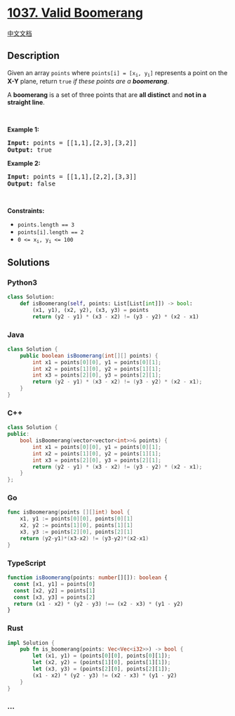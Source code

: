 # [1037. Valid Boomerang](https://leetcode.com/problems/valid-boomerang)

[中文文档](/solution/1000-1099/1037.Valid%20Boomerang/README.md)

## Description

<p>Given an array <code>points</code> where <code>points[i] = [x<sub>i</sub>, y<sub>i</sub>]</code> represents a point on the <strong>X-Y</strong> plane, return <code>true</code> <em>if these points are a <strong>boomerang</strong></em>.</p>

<p>A <strong>boomerang</strong> is a set of three points that are <strong>all distinct</strong> and <strong>not in a straight line</strong>.</p>

<p>&nbsp;</p>
<p><strong class="example">Example 1:</strong></p>
<pre><strong>Input:</strong> points = [[1,1],[2,3],[3,2]]
<strong>Output:</strong> true
</pre><p><strong class="example">Example 2:</strong></p>
<pre><strong>Input:</strong> points = [[1,1],[2,2],[3,3]]
<strong>Output:</strong> false
</pre>
<p>&nbsp;</p>
<p><strong>Constraints:</strong></p>

<ul>
	<li><code>points.length == 3</code></li>
	<li><code>points[i].length == 2</code></li>
	<li><code>0 &lt;= x<sub>i</sub>, y<sub>i</sub> &lt;= 100</code></li>
</ul>

## Solutions

<!-- tabs:start -->

### **Python3**

```python
class Solution:
    def isBoomerang(self, points: List[List[int]]) -> bool:
        (x1, y1), (x2, y2), (x3, y3) = points
        return (y2 - y1) * (x3 - x2) != (y3 - y2) * (x2 - x1)
```

### **Java**

```java
class Solution {
    public boolean isBoomerang(int[][] points) {
        int x1 = points[0][0], y1 = points[0][1];
        int x2 = points[1][0], y2 = points[1][1];
        int x3 = points[2][0], y3 = points[2][1];
        return (y2 - y1) * (x3 - x2) != (y3 - y2) * (x2 - x1);
    }
}
```

### **C++**

```cpp
class Solution {
public:
    bool isBoomerang(vector<vector<int>>& points) {
        int x1 = points[0][0], y1 = points[0][1];
        int x2 = points[1][0], y2 = points[1][1];
        int x3 = points[2][0], y3 = points[2][1];
        return (y2 - y1) * (x3 - x2) != (y3 - y2) * (x2 - x1);
    }
};
```

### **Go**

```go
func isBoomerang(points [][]int) bool {
	x1, y1 := points[0][0], points[0][1]
	x2, y2 := points[1][0], points[1][1]
	x3, y3 := points[2][0], points[2][1]
	return (y2-y1)*(x3-x2) != (y3-y2)*(x2-x1)
}
```

### **TypeScript**

```ts
function isBoomerang(points: number[][]): boolean {
  const [x1, y1] = points[0]
  const [x2, y2] = points[1]
  const [x3, y3] = points[2]
  return (x1 - x2) * (y2 - y3) !== (x2 - x3) * (y1 - y2)
}
```

### **Rust**

```rust
impl Solution {
    pub fn is_boomerang(points: Vec<Vec<i32>>) -> bool {
        let (x1, y1) = (points[0][0], points[0][1]);
        let (x2, y2) = (points[1][0], points[1][1]);
        let (x3, y3) = (points[2][0], points[2][1]);
        (x1 - x2) * (y2 - y3) != (x2 - x3) * (y1 - y2)
    }
}
```

### **...**

```

```

<!-- tabs:end -->
